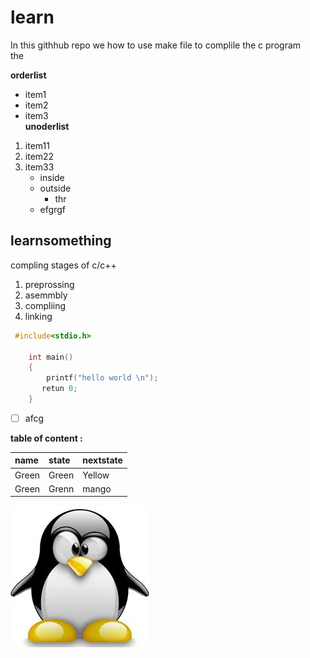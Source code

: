 # learn 

In this githhub repo we how to use make file to complile the c program  
the  

**orderlist**  
* item1  
* item2  
* item3  
**unoderlist**  
1. item11  
2. item22  
3. item33 
    * inside  
    * outside
      * thr 
    * efgrgf

## learnsomething 

compling stages of c/c++ 
1. preprossing 
2. asemmbly 
3. compliing
4. linking 

```c
 #include<stdio.h>
 
    int main()
    {
        printf("hello world \n");
       retun 0;
    }

``` 
- [  ] afcg



__table of content :__
 
 | name | state | nextstate |   
 | :------ | :-----|:--------|  
 | Green | Green | Yellow  |   
 | Green | Grenn | mango |

 ![photo](./image.png.jpeg)